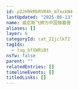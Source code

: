 ```yaml
---
id: pZJH9kMbRVR4h_m7xxkN4
lastUpdated: "2025-06-13"
name: 威尼斯飞狮为中国镇墓兽
aliases: []
layer: 6
categoryId: cat_IIjclkT2
tagIds:
  - tag_bfXWRiBt
nsfw: false
parent: ""
relatedEntries: []
timelineEvents: []
titledLinks: []
---
```


